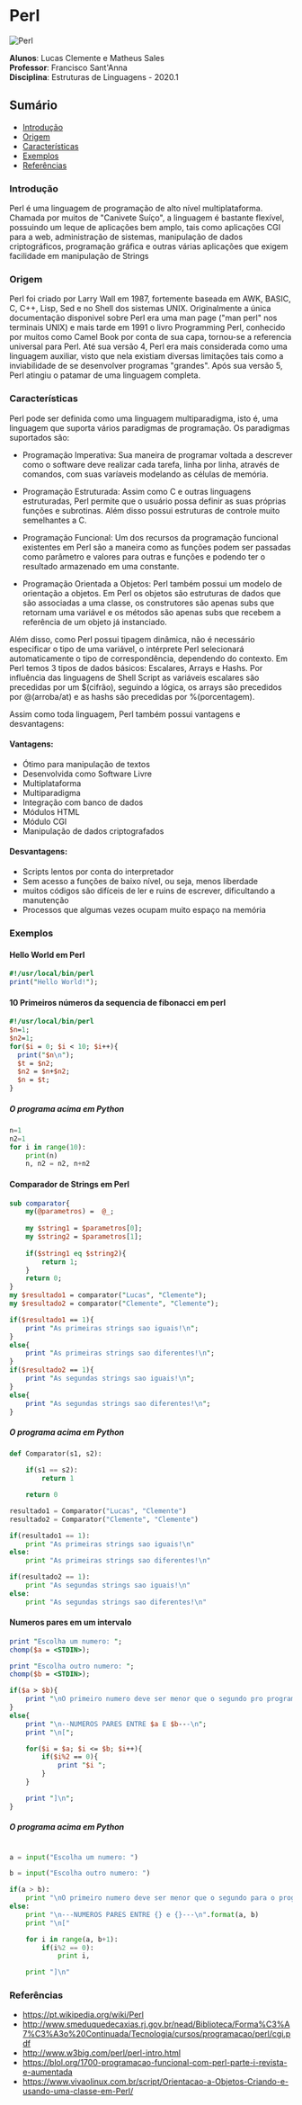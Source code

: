 # Perl
![Perl](http://www.w3big.com/perl/0020_999_1373967199_perl_256.png)  

**Alunos**: Lucas Clemente e Matheus Sales  
**Professor**: Francisco Sant'Anna  
**Disciplina**: Estruturas de Linguagens - 2020.1  

## Sumário
- [Introdução](#Introdução)
- [Origem](#Origem)
- [Características](#Características)
- [Exemplos](#Exemplos)
- [Referências](#Referências)
### Introdução

Perl é uma linguagem de programação de alto nível multiplataforma. Chamada por muitos de "Canivete Suíço", a linguagem é bastante flexível, possuindo um leque de aplicações bem amplo, tais como aplicações CGI para a web, administração de sistemas, manipulação de dados criptográficos, programação gráfica e outras várias aplicações que exigem facilidade em manipulação de Strings</p>

### Origem

Perl foi criado por Larry Wall em 1987, fortemente baseada em AWK, BASIC, C, C++, Lisp, Sed e no Shell dos sistemas UNIX. Originalmente a única documentação disponivel sobre Perl era uma man page ("man perl" nos terminais UNIX) e mais tarde em 1991 o livro Programming Perl, conhecido por muitos como Camel Book por conta de sua capa, tornou-se a referencia universal para Perl. Até sua versão 4, Perl era mais considerada como uma linguagem auxiliar, visto que nela existiam diversas limitações tais como a inviabilidade de se desenvolver programas "grandes". Após sua versão 5, Perl atingiu o patamar de uma linguagem completa.

### Características
Perl pode ser definida como uma linguagem multiparadigma, isto é, uma linguagem que suporta vários paradigmas de programação. Os paradigmas suportados são:  
  
* Programação Imperativa: Sua maneira de programar voltada a descrever como o software deve realizar cada tarefa, linha por linha, através de comandos, com suas varíaveis modelando as células de memória.

* Programação Estruturada: Assim como C e outras linguagens estruturadas, Perl permite que o usuário possa definir as suas próprias funções e subrotinas. Além disso possui estruturas de controle muito semelhantes a C.

* Programação Funcional: Um dos recursos da programação funcional existentes em Perl são a maneira como as funções podem ser passadas como parâmetro e valores para outras e funções e podendo ter o resultado armazenado em uma constante.

* Programação Orientada a Objetos: Perl também possui um modelo de orientação a objetos. Em Perl os objetos são estruturas de dados que são associadas a uma classe, os construtores são apenas subs que retornam uma variável e os métodos são apenas subs que recebem a referência de um objeto já instanciado.  
  
Além disso, como Perl possui tipagem dinâmica, não é necessário especificar o tipo de uma variável, o intérprete Perl selecionará automaticamente o tipo de correspondência, dependendo do contexto. Em Perl temos 3 tipos de dados básicos: Escalares, Arrays e Hashs. Por influência das linguagens de Shell Script as variáveis escalares são precedidas por um $(cifrão), seguindo a lógica, os arrays são precedidos por @(arroba/at) e as hashs são precedidas por %(porcentagem).  
  
Assim como toda linguagem, Perl também possui vantagens e desvantagens:  
  
#### Vantagens:

  * Ótimo para manipulação de textos
  * Desenvolvida como Software Livre
  * Multiplataforma
  * Multiparadigma
  * Integração com banco de dados
  * Módulos HTML
  * Módulo CGI
  * Manipulação de dados criptografados  
  
  #### Desvantagens:  
    
  * Scripts lentos por conta do interpretador
  * Sem acesso a funções de baixo nível, ou seja, menos liberdade
  * muitos códigos são difíceis de ler e ruins de escrever, dificultando a manutenção
  * Processos que algumas vezes ocupam muito espaço na memória


### Exemplos
  
#### Hello World em Perl
```pl
#!/usr/local/bin/perl
print("Hello World!");
```
#### 10 Primeiros números da sequencia de fibonacci em perl
```pl
#!/usr/local/bin/perl
$n=1;
$n2=1;
for($i = 0; $i < 10; $i++){
  print("$n\n");
  $t = $n2;
  $n2 = $n+$n2;
  $n = $t;
}
```
##### O programa acima em Python
```py
n=1
n2=1
for i in range(10):
    print(n)
    n, n2 = n2, n+n2
```
#### Comparador de Strings em Perl
```pl
sub comparator{
	my(@parametros) =  @_;
	
	my $string1 = $parametros[0];
	my $string2 = $parametros[1];
	
	if($string1 eq $string2){
		return 1;
	}
	return 0;
}
my $resultado1 = comparator("Lucas", "Clemente");
my $resultado2 = comparator("Clemente", "Clemente");

if($resultado1 == 1){
	print "As primeiras strings sao iguais!\n";
}
else{
	print "As primeiras strings sao diferentes!\n";
}
if($resultado2 == 1){
	print "As segundas strings sao iguais!\n";
}
else{
	print "As segundas strings sao diferentes!\n";
}
```
##### O programa acima em Python
```py
def Comparator(s1, s2):

    if(s1 == s2):
        return 1

    return 0

resultado1 = Comparator("Lucas", "Clemente")
resultado2 = Comparator("Clemente", "Clemente")

if(resultado1 == 1):
    print "As primeiras strings sao iguais!\n"
else:
    print "As primeiras strings sao diferentes!\n"

if(resultado2 == 1):
    print "As segundas strings sao iguais!\n"
else:
    print "As segundas strings sao diferentes!\n"
```
#### Numeros pares em um intervalo
```pl
print "Escolha um numero: ";
chomp($a = <STDIN>);

print "Escolha outro numero: ";
chomp($b = <STDIN>);

if($a > $b){
	print "\nO primeiro numero deve ser menor que o segundo pro programa funcionar!\n\n";
}
else{
	print "\n--NUMEROS PARES ENTRE $a E $b---\n";
	print "\n[";

	for($i = $a; $i <= $b; $i++){
		if($i%2 == 0){
			print "$i ";
		}
	}

	print "]\n";
}
```
##### O programa acima em Python
```py
  
a = input("Escolha um numero: ")

b = input("Escolha outro numero: ")

if(a > b):
    print "\nO primeiro numero deve ser menor que o segundo para o programa funcionar!\n\n"
else:
    print "\n---NUMEROS PARES ENTRE {} e {}---\n".format(a, b)
    print "\n["

    for i in range(a, b+1):
        if(i%2 == 0):
            print i,

    print "]\n"
```
  
### Referências
  
* https://pt.wikipedia.org/wiki/Perl
* http://www.smeduquedecaxias.rj.gov.br/nead/Biblioteca/Forma%C3%A7%C3%A3o%20Continuada/Tecnologia/cursos/programacao/perl/cgi.pdf
* http://www.w3big.com/perl/perl-intro.html
* https://blol.org/1700-programacao-funcional-com-perl-parte-i-revista-e-aumentada
* https://www.vivaolinux.com.br/script/Orientacao-a-Objetos-Criando-e-usando-uma-classe-em-Perl/
